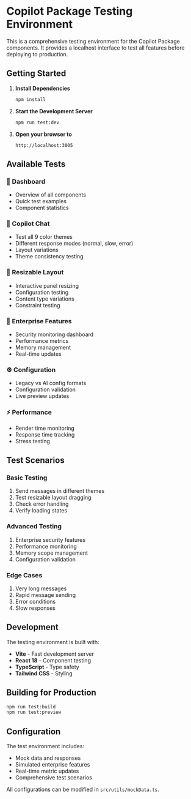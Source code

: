 # Copilot Package Testing Environment

This is a comprehensive testing environment for the Copilot Package components. It provides a localhost interface to test all features before deploying to production.

## Getting Started

1. **Install Dependencies**
   ```bash
   npm install
   ```

2. **Start the Development Server**
   ```bash
   npm run test:dev
   ```

3. **Open your browser to**
   ```
   http://localhost:3005
   ```

## Available Tests

### 🧪 Dashboard
- Overview of all components
- Quick test examples
- Component statistics

### 🤖 Copilot Chat
- Test all 9 color themes
- Different response modes (normal, slow, error)
- Layout variations
- Theme consistency testing

### 📐 Resizable Layout
- Interactive panel resizing
- Configuration testing
- Content type variations
- Constraint testing

### 🏢 Enterprise Features
- Security monitoring dashboard
- Performance metrics
- Memory management
- Real-time updates

### ⚙️ Configuration
- Legacy vs AI config formats
- Configuration validation
- Live preview updates

### ⚡ Performance
- Render time monitoring
- Response time tracking
- Stress testing

## Test Scenarios

### Basic Testing
1. Send messages in different themes
2. Test resizable layout dragging
3. Check error handling
4. Verify loading states

### Advanced Testing
1. Enterprise security features
2. Performance monitoring
3. Memory scope management
4. Configuration validation

### Edge Cases
1. Very long messages
2. Rapid message sending
3. Error conditions
4. Slow responses

## Development

The testing environment is built with:
- **Vite** - Fast development server
- **React 18** - Component testing
- **TypeScript** - Type safety
- **Tailwind CSS** - Styling

## Building for Production

```bash
npm run test:build
npm run test:preview
```

## Configuration

The test environment includes:
- Mock data and responses
- Simulated enterprise features
- Real-time metric updates
- Comprehensive test scenarios

All configurations can be modified in `src/utils/mockData.ts`. 